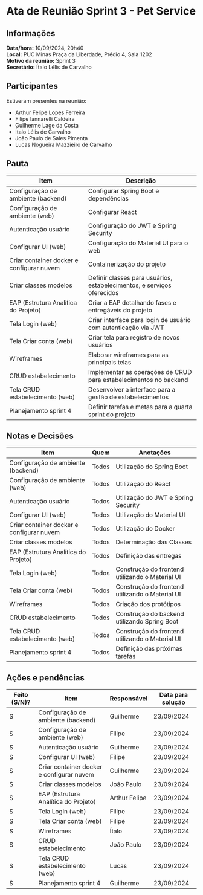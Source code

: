 # Ata de Reunião Sprint 3 - Pet Service

## Informações
**Data/hora:** 10/09/2024, 20h40  
**Local:** PUC Minas Praça da Liberdade, Prédio 4, Sala 1202  
**Motivo da reunião:** Sprint 3  
**Secretário:** Ítalo Lélis de Carvalho

## Participantes
Estiveram presentes na reunião:
- Arthur Felipe Lopes Ferreira
- Filipe Iannarelli Caldeira
- Guilherme Lage da Costa
- Ítalo Lélis de Carvalho
- João Paulo de Sales Pimenta
- Lucas Nogueira Mazzieiro de Carvalho

## Pauta

| Item                                      | Descrição                                                              |
|-------------------------------------------|------------------------------------------------------------------------|
| Configuração de ambiente (backend)        | Configurar Spring Boot e dependências                                  |
| Configuração de ambiente (web)            | Configurar React                                                       |
| Autenticação usuário                      | Configuração do JWT e Spring Security                                  |
| Configurar UI (web)                       | Configuração do Material UI para o web                                 |
| Criar container docker e configurar nuvem | Containerização do projeto                                             |
| Criar classes modelos                     | Definir classes para usuários, estabelecimentos, e serviços oferecidos |
| EAP (Estrutura Analítica do Projeto)      | Criar a EAP detalhando fases e entregáveis do projeto                  |
| Tela Login (web)                          | Criar interface para login de usuário com autenticação via JWT         |
| Tela Criar conta (web)                    | Criar tela para registro de novos usuários                             |
| Wireframes                                | Elaborar wireframes para as principais telas                           |
| CRUD estabelecimento                      | Implementar as operações de CRUD para estabelecimentos no backend      |
| Tela CRUD estabelecimento (web)           | Desenvolver a interface para a gestão de estabelecimentos              |
| Planejamento sprint 4                     | Definir tarefas e metas para a quarta sprint do projeto                |



## Notas e Decisões
| Item                                      | Quem     | Anotações                                       |
|-------------------------------------------|----------|-------------------------------------------------|
| Configuração de ambiente (backend)        | Todos    | Utilização do Spring Boot                       |
| Configuração de ambiente (web)            | Todos    | Utilização do React                             |
| Autenticação usuário                      | Todos    | Utilização do JWT e Spring Security             |
| Configurar UI (web)                       | Todos    | Utilização do Material UI                       |
| Criar container docker e configurar nuvem | Todos    | Utilização do Docker                            |
| Criar classes modelos                     | Todos    | Determinação das Classes                        |
| EAP (Estrutura Analítica do Projeto)      | Todos    | Definição das entregas                          |
| Tela Login (web)                          | Todos    | Construção do frontend utilizando o Material UI |
| Tela Criar conta (web)                    | Todos    | Construção do frontend utilizando o Material UI |
| Wireframes                                | Todos    | Criação dos protótipos                          |
| CRUD estabelecimento                      | Todos    | Construção do backend utilizando Spring Boot    |
| Tela CRUD estabelecimento (web)           | Todos    | Construção do frontend utilizando o Material UI |
| Planejamento sprint 4                     | Todos    | Definição das próximas tarefas                  |

## Ações e pendências
| Feito (S/N)? | Item                                      | Responsável   | Data para solução  |
|--------------|-------------------------------------------|---------------|--------------------|
| S            | Configuração de ambiente (backend)        | Guilherme     | 23/09/2024         |
| S            | Configuração de ambiente (web)            | Filipe        | 23/09/2024         |
| S            | Autenticação usuário                      | Guilherme     | 23/09/2024         |
| S            | Configurar UI (web)                       | Filipe        | 23/09/2024         |
| S            | Criar container docker e configurar nuvem | Guilherme     | 23/09/2024         |
| S            | Criar classes modelos                     | João Paulo    | 23/09/2024         |
| S            | EAP (Estrutura Analítica do Projeto)      | Arthur Felipe | 23/09/2024         |
| S            | Tela Login (web)                          | Filipe        | 23/09/2024         |
| S            | Tela Criar conta (web)                    | Filipe        | 23/09/2024         |
| S            | Wireframes                                | Ítalo         | 23/09/2024         |
| S            | CRUD estabelecimento                      | João Paulo    | 23/09/2024         |
| S            | Tela CRUD estabelecimento (web)           | Lucas         | 23/09/2024         |
| S            | Planejamento sprint 4                     | Guilherme     | 23/09/2024         |




